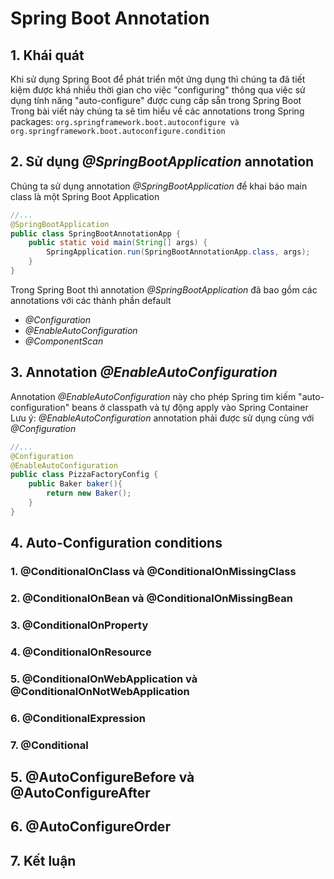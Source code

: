 # Spring Boot Annotation
## 1. Khái quát
Khi sử dụng Spring Boot để phát triển một ứng dụng thì chúng ta đã tiết kiệm được khá nhiều thời gian cho việc "configuring" thông qua việc sử dụng tính năng "auto-configure" được cung cấp sẵn trong Spring Boot</br>
Trong bài viết này chúng ta sẽ tìm hiểu về các annotations trong Spring packages: `org.springframework.boot.autoconfigure và org.springframework.boot.autoconfigure.condition`
## 2. Sử dụng _@SpringBootApplication_ annotation
Chúng ta sử dụng annotation _@SpringBootApplication_ để khai báo main class là một Spring Boot Application
```java
//...
@SpringBootApplication
public class SpringBootAnnotationApp {
	public static void main(String[] args) {
		SpringApplication.run(SpringBootAnnotationApp.class, args);
	}
}
```
Trong Spring Boot thì annotation _@SpringBootApplication_ đã bao gồm các annotations với các thành phần default
* _@Configuration_
* _@EnableAutoConfiguration_
* _@ComponentScan_
## 3. Annotation _@EnableAutoConfiguration_
Annotation _@EnableAutoConfiguration_ này cho phép Spring tìm kiếm "auto-configuration" beans ở classpath và tự động apply vào Spring Container
Lưu ý: _@EnableAutoConfiguration_ annotation phải được sử dụng cùng với _@Configuration_
```java
//...
@Configuration
@EnableAutoConfiguration
public class PizzaFactoryConfig {
    public Baker baker(){
        return new Baker();
    }
}
```
## 4. Auto-Configuration conditions
### 1. @ConditionalOnClass và @ConditionalOnMissingClass
### 2. @ConditionalOnBean và @ConditionalOnMissingBean
### 3. @ConditionalOnProperty
### 4. @ConditionalOnResource
### 5. @ConditionalOnWebApplication và @ConditionalOnNotWebApplication
### 6. @ConditionalExpression
### 7. @Conditional
## 5. @AutoConfigureBefore và @AutoConfigureAfter
## 6. @AutoConfigureOrder
## 7. Kết luận









